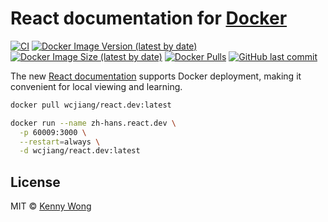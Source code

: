React documentation for [Docker](https://hub.docker.com/r/wcjiang/react.dev)
===

<!--rehype:ignore:start-->
[![CI](https://github.com/uiwjs/react.dev-for-docker/actions/workflows/ci.yml/badge.svg)](https://github.com/uiwjs/react.dev-for-docker/actions/workflows/ci.yml)
[![Docker Image Version (latest by date)](https://img.shields.io/docker/v/wcjiang/react.dev)](https://hub.docker.com/r/wcjiang/react.dev)
[![Docker Image Size (latest by date)](https://img.shields.io/docker/image-size/wcjiang/react.dev)](https://hub.docker.com/r/wcjiang/react.dev)
[![Docker Pulls](https://img.shields.io/docker/pulls/wcjiang/react.dev)](https://hub.docker.com/r/wcjiang/react.dev)
[![GitHub last commit](https://img.shields.io/github/last-commit/uiwjs/react.dev-for-docker?style=flat&label=zh-hans.react.dev)](https://github.com/uiwjs/react.dev-for-docker/commits)
<!--rehype:ignore:end-->

The new [React documentation](https://github.com/reactjs/react.dev) supports Docker deployment, making it convenient for local viewing and learning.

```bash
docker pull wcjiang/react.dev:latest
```

```bash
docker run --name zh-hans.react.dev \
  -p 60009:3000 \
  --restart=always \
  -d wcjiang/react.dev:latest
```

## License

MIT © [Kenny Wong](https://github.com/jaywcjlove)
